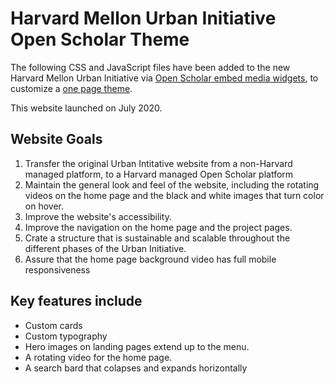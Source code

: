 # Harvard Mellon Urban Initiative Open Scholar Theme

The following CSS and JavaScript files have been added to the new Harvard Mellon Urban Initiative via [Open Scholar embed media widgets](https://help.theopenscholar.com/embed-media-widget), to customize a [one page theme](https://help.theopenscholar.com/one-page-themes).

This website launched on July 2020.

## Website Goals
1. Transfer the original Urban Intitative website from a non-Harvard managed platform, to a Harvard managed Open Scholar platform
2. Maintain the general look and feel of the website, including the rotating videos on the home page and the black and white images that turn color on hover. 
3. Improve the website's accessibility.
4. Improve the navigation on the home page and the project pages.
5. Crate a structure that is sustainable and scalable throughout the different phases of the Urban Initiative.
5. Assure that the home page background video has full mobile responsiveness

## Key features include
* Custom cards
* Custom typography
* Hero images on landing pages extend up to the menu. 
* A rotating video for the home page.
* A search bard that colapses and expands horizontally 
